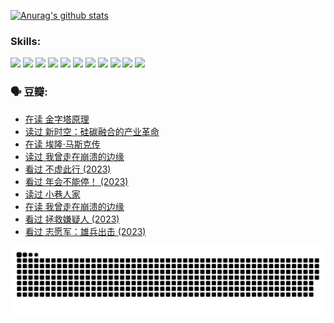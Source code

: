 
[![Anurag's github stats](https://github-readme-stats.vercel.app/api?username=w940853815)](https://github.com/anuraghazra/github-readme-stats)

### Skills:

<code><img height="32" src="https://cdn.jsdelivr.net/npm/simple-icons@v5/icons/python.svg"></code>
<code><img height="32" src="https://cdn.jsdelivr.net/npm/simple-icons@v5/icons/javascript.svg"></code>
<code><img height="32" src="https://cdn.jsdelivr.net/npm/simple-icons@v5/icons/django.svg"></code>
<code><img height="32" src="https://cdn.jsdelivr.net/npm/simple-icons@v5/icons/flask.svg"></code>
<code><img height="32" src="https://cdn.jsdelivr.net/npm/simple-icons@v5/icons/vuetify.svg"></code>
<code><img height="32" src="https://cdn.jsdelivr.net/npm/simple-icons@v5/icons/git.svg"></code>
<code><img height="32" src="https://cdn.jsdelivr.net/npm/simple-icons@v5/icons/docker.svg"></code>
<code><img height="32" src="https://cdn.jsdelivr.net/npm/simple-icons@v5/icons/postgresql.svg"></code>
<code><img height="32" src="https://cdn.jsdelivr.net/npm/simple-icons@v5/icons/elasticsearch.svg"></code>
<code><img height="32" src="https://cdn.jsdelivr.net/npm/simple-icons@v5/icons/macos.svg"></code>
<code><img height="32" src="https://cdn.jsdelivr.net/npm/simple-icons@v5/icons/linux.svg"></code>

### 🗣 豆瓣:

<!-- DOUBAN-ACTIVITIES:START -->
- [在读 金字塔原理](https://www.douban.com/people/136069238/status/4507497587/?_i=06818359)
- [读过 新时空：硅碳融合的产业革命](https://www.douban.com/people/136069238/status/4506659177/?_i=06818359)
- [在读 埃隆·马斯克传](https://www.douban.com/people/136069238/status/4500417190/?_i=06818359)
- [读过 我曾走在崩溃的边缘](https://www.douban.com/people/136069238/status/4500416754/?_i=06818359)
- [看过 不虚此行‎ (2023)](https://www.douban.com/people/136069238/status/4499973052/?_i=06818359)
- [看过 年会不能停！‎ (2023)](https://www.douban.com/people/136069238/status/4498582002/?_i=06818359)
- [读过 小巷人家](https://www.douban.com/people/136069238/status/4489290935/?_i=06818359)
- [在读 我曾走在崩溃的边缘](https://www.douban.com/people/136069238/status/4489290559/?_i=06818359)
- [看过 拯救嫌疑人‎ (2023)](https://www.douban.com/people/136069238/status/4477421513/?_i=06818359)
- [看过 志愿军：雄兵出击‎ (2023)](https://www.douban.com/people/136069238/status/4465247367/?_i=06818359)
<!-- DOUBAN-ACTIVITIES:END -->


![Snake animation](https://raw.githubusercontent.com/w940853815/w940853815/output/github-contribution-grid-snake.svg)

<!--
**w940853815/w940853815** is a ✨ _special_ ✨ repository because its `README.md` (this file) appears on your GitHub profile.

Here are some ideas to get you started:

- 🔭 I’m currently working on ...
- 🌱 I’m currently learning ...
- 👯 I’m looking to collaborate on ...
- 🤔 I’m looking for help with ...
- 💬 Ask me about ...
- 📫 How to reach me: ...
- 😄 Pronouns: ...
- ⚡ Fun fact: ...
-->
